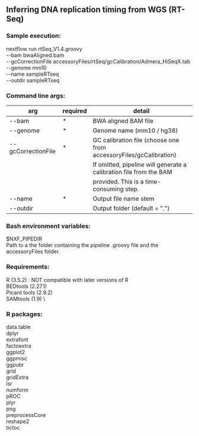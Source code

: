 ## Inferring DNA replication timing from WGS (RT-Seq)

### Sample execution:

nextflow run rtSeq_V1.4.groovy \
    --bam bwaAligned.bam \
    --gcCorrectionFile accessoryFiles/rtSeq/gcCalibration/Admera_HiSeqX.tab \
    --genome mm10 \
    --name sampleRTseq \
    --outdir sampleRTseq 

### Command line args:
arg                | required | detail
------------------ | -------- | --------------------------------
--bam              | *        | BWA aligned BAM file
--genome           | *        | Genome name (mm10 / hg38)
--gcCorrectionFile | *        | GC calibration file (choose one from accessoryFiles/gcCalibration)
                   |          | If omitted, pipeline will generate a calibration file from the BAM
                   |          | provided. This is a time-consuming step. 
--name             | *        | Output file name stem
--outdir           |          | Output folder (default = ".")


### Bash environment variables: 
$NXF_PIPEDIR \
Path to a the folder containing the pipeline .groovy file and the accessoryFiles folder. 

### Requirements: 
R (3.5.2) : NOT compatible with later versions of R \
BEDtools (2.27.1) \
Picard tools (2.9.2) \
SAMtools (1.9) \

### R packages: 
data.table \
dplyr \
extrafont \
factoextra \
ggplot2 \
ggpmisc \
ggpubr \
grid \
gridExtra \
lsr \
numform \
pROC \
plyr \
png \
preprocessCore \
reshape2 \
tictoc 






